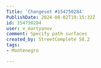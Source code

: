 ```yaml
---
Title: 'Changeset #154750284'
PublishDate: 2024-08-02T19:15:32Z
id: 154750284
user: v_martyanov
comment: Specify path surfaces
created_by: StreetComplete 58.2
tags:
- Montenegro

---
```


